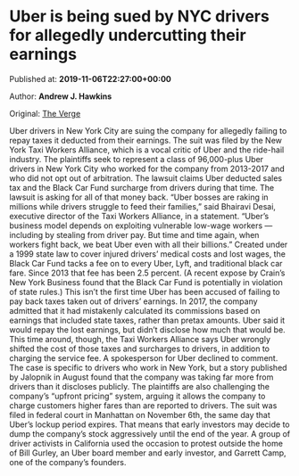 
# Uber is being sued by NYC drivers for allegedly undercutting their earnings

Published at: **2019-11-06T22:27:00+00:00**

Author: **Andrew J. Hawkins**

Original: [The Verge](https://www.theverge.com/2019/11/6/20952291/uber-lawsuit-nyc-drivers-undercut-earnings-taxes)

Uber drivers in New York City are suing the company for allegedly failing to repay taxes it deducted from their earnings. The suit was filed by the New York Taxi Workers Alliance, which is a vocal critic of Uber and the ride-hail industry.
The plaintiffs seek to represent a class of 96,000-plus Uber drivers in New York City who worked for the company from 2013-2017 and who did not opt out of arbitration. The lawsuit claims Uber deducted sales tax and the Black Car Fund surcharge from drivers during that time. The lawsuit is asking for all of that money back.
“Uber bosses are raking in millions while drivers struggle to feed their families,” said Bhairavi Desai, executive director of the Taxi Workers Alliance, in a statement. “Uber’s business model depends on exploiting vulnerable low-wage workers — including by stealing from driver pay. But time and time again, when workers fight back, we beat Uber even with all their billions.”
Created under a 1999 state law to cover injured drivers’ medical costs and lost wages, the Black Car Fund tacks a fee on to every Uber, Lyft, and traditional black car fare. Since 2013 that fee has been 2.5 percent. (A recent expose by Crain’s New York Business found that the Black Car Fund is potentially in violation of state rules.)
This isn’t the first time Uber has been accused of failing to pay back taxes taken out of drivers’ earnings. In 2017, the company admitted that it had mistakenly calculated its commissions based on earnings that included state taxes, rather than pretax amounts. Uber said it would repay the lost earnings, but didn’t disclose how much that would be.
This time around, though, the Taxi Workers Alliance says Uber wrongly shifted the cost of those taxes and surcharges to drivers, in addition to charging the service fee. A spokesperson for Uber declined to comment.
The case is specific to drivers who work in New York, but a story published by Jalopnik in August found that the company was taking far more from drivers than it discloses publicly. The plaintiffs are also challenging the company’s “upfront pricing” system, arguing it allows the company to charge customers higher fares than are reported to drivers.
The suit was filed in federal court in Manhattan on November 6th, the same day that Uber’s lockup period expires. That means that early investors may decide to dump the company’s stock aggressively until the end of the year. A group of driver activists in California used the occasion to protest outside the home of Bill Gurley, an Uber board member and early investor, and Garrett Camp, one of the company’s founders.
